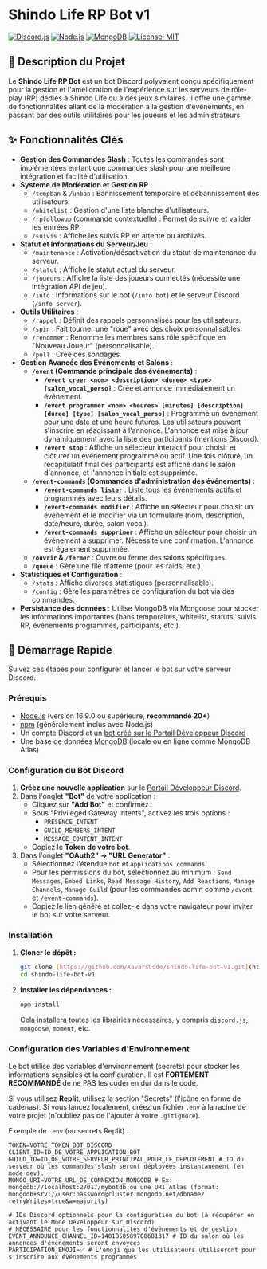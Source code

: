 # Shindo Life RP Bot v1

[![Discord.js](https://img.shields.io/badge/Discord.js-v14-blue.svg?style=for-the-badge&logo=discord)](https://discord.js.org/)
[![Node.js](https://img.shields.io/badge/Node.js-v20+-green.svg?style=for-the-badge&logo=node.js)](https://nodejs.org/)
[![MongoDB](https://img.shields.io/badge/MongoDB-4EA94B?style=for-the-badge&logo=mongodb&logoColor=white)](https://www.mongodb.com/)
[![License: MIT](https://img.shields.io/badge/License-MIT-yellow.svg?style=for-the-badge)](https://opensource.org/licenses/MIT)

## 📝 Description du Projet

Le **Shindo Life RP Bot** est un bot Discord polyvalent conçu spécifiquement pour la gestion et l'amélioration de l'expérience sur les serveurs de rôle-play (RP) dédiés à Shindo Life ou à des jeux similaires. Il offre une gamme de fonctionnalités allant de la modération à la gestion d'événements, en passant par des outils utilitaires pour les joueurs et les administrateurs.

## ✨ Fonctionnalités Clés

* **Gestion des Commandes Slash** : Toutes les commandes sont implémentées en tant que commandes slash pour une meilleure intégration et facilité d'utilisation.
* **Système de Modération et Gestion RP** :
    * `/tempban` & `/unban` : Bannissement temporaire et débannissement des utilisateurs.
    * `/whitelist` : Gestion d'une liste blanche d'utilisateurs.
    * `/rpfollowup` (commande contextuelle) : Permet de suivre et valider les entrées RP.
    * `/suivis` : Affiche les suivis RP en attente ou archivés.
* **Statut et Informations du Serveur/Jeu** :
    * `/maintenance` : Activation/désactivation du statut de maintenance du serveur.
    * `/statut` : Affiche le statut actuel du serveur.
    * `/joueurs` : Affiche la liste des joueurs connectés (nécessite une intégration API de jeu).
    * `/info` : Informations sur le bot (`/info bot`) et le serveur Discord (`/info server`).
* **Outils Utilitaires** :
    * `/rappel` : Définit des rappels personnalisés pour les utilisateurs.
    * `/spin` : Fait tourner une "roue" avec des choix personnalisables.
    * `/renommer` : Renomme les membres sans rôle spécifique en "Nouveau Joueur" (personnalisable).
    * `/poll` : Crée des sondages.
* **Gestion Avancée des Événements et Salons** :
    * **`/event` (Commande principale des événements)** :
        * **`/event creer <nom> <description> <duree> <type> [salon_vocal_perso]`** : Crée et annonce immédiatement un événement.
        * **`/event programmer <nom> <heures> [minutes] [description] [duree] [type] [salon_vocal_perso]`** : Programme un événement pour une date et une heure futures. Les utilisateurs peuvent s'inscrire en réagissant à l'annonce. L'annonce est mise à jour dynamiquement avec la liste des participants (mentions Discord).
        * **`/event stop`** : Affiche un sélecteur interactif pour choisir et clôturer un événement programmé ou actif. Une fois clôturé, un récapitulatif final des participants est affiché dans le salon d'annonce, et l'annonce initiale est supprimée.
    * **`/event-commands` (Commandes d'administration des événements)** :
        * **`/event-commands lister`** : Liste tous les événements actifs et programmés avec leurs détails.
        * **`/event-commands modifier`** : Affiche un sélecteur pour choisir un événement et le modifier via un formulaire (nom, description, date/heure, durée, salon vocal).
        * **`/event-commands supprimer`** : Affiche un sélecteur pour choisir un événement à supprimer. Nécessite une confirmation. L'annonce est également supprimée.
    * **`/ouvrir` & `/fermer`** : Ouvre ou ferme des salons spécifiques.
    * **`/queue`** : Gère une file d'attente (pour les raids, etc.).
* **Statistiques et Configuration** :
    * `/stats` : Affiche diverses statistiques (personnalisable).
    * `/config` : Gère les paramètres de configuration du bot via des commandes.
* **Persistance des données** : Utilise MongoDB via Mongoose pour stocker les informations importantes (bans temporaires, whitelist, statuts, suivis RP, événements programmés, participants, etc.).

## 🚀 Démarrage Rapide

Suivez ces étapes pour configurer et lancer le bot sur votre serveur Discord.

### Prérequis

* [Node.js](https://nodejs.org/) (version 16.9.0 ou supérieure, **recommandé 20+**)
* [npm](https://www.npmjs.com/) (généralement inclus avec Node.js)
* Un compte Discord et un [bot créé sur le Portail Développeur Discord](https://discord.com/developers/applications)
* Une base de données [MongoDB](https://www.mongodb.com/) (locale ou en ligne comme MongoDB Atlas)

### Configuration du Bot Discord

1.  **Créez une nouvelle application** sur le [Portail Développeur Discord](https://discord.com/developers/applications).
2.  Dans l'onglet **"Bot"** de votre application :
    * Cliquez sur **"Add Bot"** et confirmez.
    * Sous "Privileged Gateway Intents", activez les trois options :
        * `PRESENCE_INTENT`
        * `GUILD_MEMBERS_INTENT`
        * `MESSAGE_CONTENT_INTENT`
    * Copiez le **Token de votre bot**.
3.  Dans l'onglet **"OAuth2" -> "URL Generator"** :
    * Sélectionnez l'étendue `bot` et `applications.commands`.
    * Pour les permissions du bot, sélectionnez au minimum : `Send Messages`, `Embed Links`, `Read Message History`, `Add Reactions`, `Manage Channels`, `Manage Guild` (pour les commandes admin comme `/event` et `/event-commands`).
    * Copiez le lien généré et collez-le dans votre navigateur pour inviter le bot sur votre serveur.

### Installation

1.  **Cloner le dépôt :**
    ```bash
    git clone [https://github.com/XavarsCode/shindo-life-bot-v1.git](https://github.com/XavarsCode/shindo-life-bot-v1.git)
    cd shindo-life-bot-v1
    ```

2.  **Installer les dépendances :**
    ```bash
    npm install
    ```
    Cela installera toutes les librairies nécessaires, y compris `discord.js`, `mongoose`, `moment`, etc.

### Configuration des Variables d'Environnement

Le bot utilise des variables d'environnement (secrets) pour stocker les informations sensibles et la configuration. Il est **FORTEMENT RECOMMANDÉ** de ne PAS les coder en dur dans le code.

Si vous utilisez **Replit**, utilisez la section "Secrets" (l'icône en forme de cadenas).
Si vous lancez localement, créez un fichier `.env` à la racine de votre projet (n'oubliez pas de l'ajouter à votre `.gitignore`).

Exemple de `.env` (ou secrets Replit) :

```dotenv
TOKEN=VOTRE_TOKEN_BOT_DISCORD
CLIENT_ID=ID_DE_VOTRE_APPLICATION_BOT
GUILD_ID=ID_DE_VOTRE_SERVEUR_PRINCIPAL_POUR_LE_DEPLOIEMENT # ID du serveur où les commandes slash seront déployées instantanément (en mode dev).
MONGO_URI=VOTRE_URL_DE_CONNEXION_MONGODB # Ex: mongodb://localhost:27017/mybotdb ou une URI Atlas (format: mongodb+srv://user:password@cluster.mongodb.net/dbname?retryWrites=true&w=majority)

# IDs Discord optionnels pour la configuration du bot (à récupérer en activant le Mode Développeur sur Discord)
# NÉCESSAIRE pour les fonctionnalités d'événements et de gestion
EVENT_ANNOUNCE_CHANNEL_ID=1401850589708681317 # ID du salon où les annonces d'événements seront envoyées
PARTICIPATION_EMOJI=✅ # L'emoji que les utilisateurs utiliseront pour s'inscrire aux événements programmés
